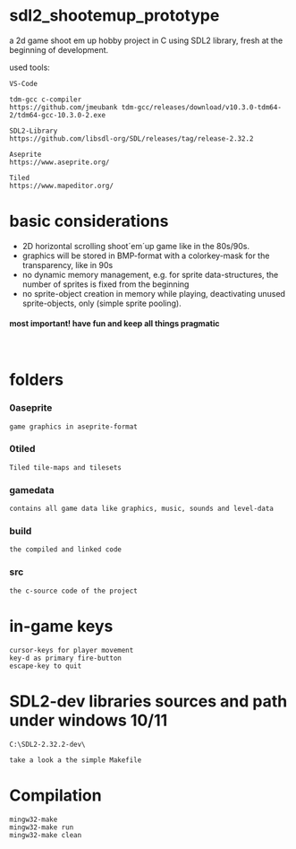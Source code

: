 # sdl2_shootemup_prototype
a 2d game shoot em up hobby project in C using SDL2 library, fresh at the beginning of development.

used tools:
    
    VS-Code

    tdm-gcc c-compiler 
    https://github.com/jmeubank tdm-gcc/releases/download/v10.3.0-tdm64-2/tdm64-gcc-10.3.0-2.exe
    
    SDL2-Library
    https://github.com/libsdl-org/SDL/releases/tag/release-2.32.2

    Aseprite
    https://www.aseprite.org/

    Tiled
    https://www.mapeditor.org/



# basic considerations

* 2D horizontal scrolling shoot´em´up game like in the 80s/90s.
* graphics will be stored in BMP-format with a colorkey-mask for the transparency, like in 90s
* no dynamic memory management, e.g. for sprite data-structures, the number of sprites is fixed from the beginning 
* no sprite-object creation in memory while playing, deactivating unused sprite-objects, only (simple sprite pooling).


#### most important! have fun and keep all things pragmatic

<br/>

# folders

### 0aseprite

    game graphics in aseprite-format


### 0tiled

    Tiled tile-maps and tilesets


### gamedata 

    contains all game data like graphics, music, sounds and level-data

### build

    the compiled and linked code


### src

    the c-source code of the project

# in-game keys

    cursor-keys for player movement
    key-d as primary fire-button
    escape-key to quit


# SDL2-dev libraries sources and path under windows 10/11

    C:\SDL2-2.32.2-dev\

    take a look a the simple Makefile

# Compilation

    mingw32-make
    mingw32-make run
    mingw32-make clean
    
